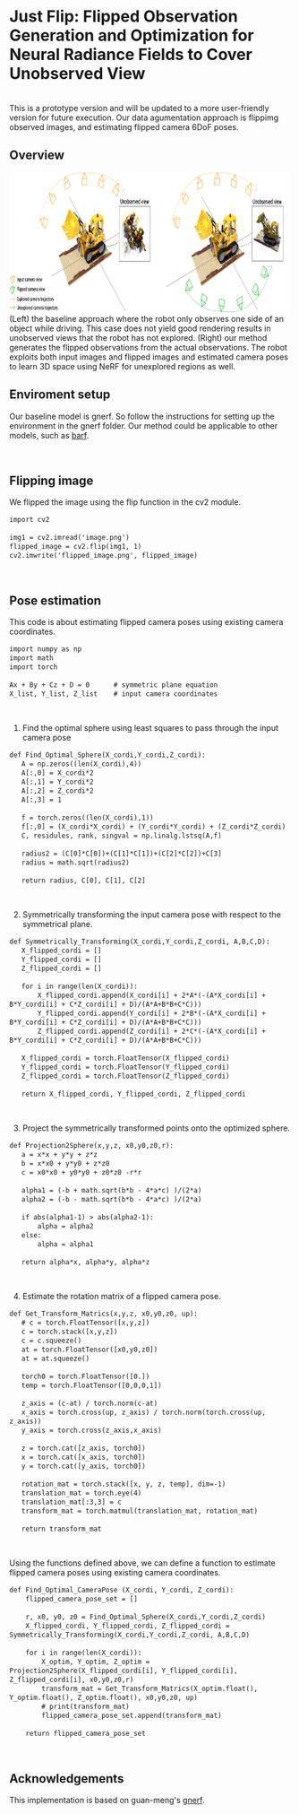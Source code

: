 # Just Flip: Flipped Observation Generation and Optimization for Neural Radiance Fields to Cover Unobserved View

<br/>
This is a prototype version and will be updated to a more user-friendly version for future execution. Our data agumentation approach is flippimg observed images, and estimating flipped camera 6DoF poses.

<br/>

## Overview
<img src="figs/overview.jpeg"  width="800" height="250">
(Left) the baseline approach where the robot only observes one side of an object while driving. This case does not yield good rendering results in unobserved views that the robot has not explored. (Right) our method generates the flipped observations from the actual observations. The robot exploits both input images and flipped images and estimated camera poses to learn 3D space using NeRF for unexplored regions as well. 

<br/>

## Enviroment setup
Our baseline model is gnerf. So follow the instructions for setting up the environment in the gnerf folder. Our method could be applicable to other models, such as [barf].

[barf]: https://github.com/chenhsuanlin/bundle-adjusting-NeRF


<br/>

## Flipping image
We flipped the image using the flip function in the cv2 module.

 ```
import cv2

img1 = cv2.imread('image.png')
flipped_image = cv2.flip(img1, 1)
cv2.imwrite('flipped_image.png', flipped_image)
 ```

<br/>

## Pose estimation
This code is about estimating flipped camera poses using existing camera coordinates.
```
import numpy as np
import math
import torch

Ax + By + Cz + D = 0      # symmetric plane equation
X_list, Y_list, Z_list    # input camera coordinates
```
<br>

1. Find the optimal sphere using least squares to pass through the input camera pose
 ```
def Find_Optimal_Sphere(X_cordi,Y_cordi,Z_cordi):
    A = np.zeros((len(X_cordi),4))
    A[:,0] = X_cordi*2
    A[:,1] = Y_cordi*2
    A[:,2] = Z_cordi*2
    A[:,3] = 1
    
    f = torch.zeros((len(X_cordi),1))
    f[:,0] = (X_cordi*X_cordi) + (Y_cordi*Y_cordi) + (Z_cordi*Z_cordi)
    C, residules, rank, singval = np.linalg.lstsq(A,f)
    
    radius2 = (C[0]*C[0])+(C[1]*C[1])+(C[2]*C[2])+C[3]
    radius = math.sqrt(radius2)

    return radius, C[0], C[1], C[2]
 ```
<br>



2. Symmetrically transforming the input camera pose with respect to the symmetrical plane.
 ```
def Symmetrically_Transforming(X_cordi,Y_cordi,Z_cordi, A,B,C,D):
    X_flipped_cordi = []
    Y_flipped_cordi = []
    Z_flipped_cordi = []
    
    for i in range(len(X_cordi)):
        X_flipped_cordi.append(X_cordi[i] + 2*A*(-(A*X_cordi[i] + B*Y_cordi[i] + C*Z_cordi[i] + D)/(A*A+B*B+C*C)))
        Y_flipped_cordi.append(Y_cordi[i] + 2*B*(-(A*X_cordi[i] + B*Y_cordi[i] + C*Z_cordi[i] + D)/(A*A+B*B+C*C)))
        Z_flipped_cordi.append(Z_cordi[i] + 2*C*(-(A*X_cordi[i] + B*Y_cordi[i] + C*Z_cordi[i] + D)/(A*A+B*B+C*C)))
    
    X_flipped_cordi = torch.FloatTensor(X_flipped_cordi)
    Y_flipped_cordi = torch.FloatTensor(Y_flipped_cordi)
    Z_flipped_cordi = torch.FloatTensor(Z_flipped_cordi)

    return X_flipped_cordi, Y_flipped_cordi, Z_flipped_cordi
 ```
 <br>

3. Project the symmetrically transformed points onto the optimized sphere.
 ```
def Projection2Sphere(x,y,z, x0,y0,z0,r):
    a = x*x + y*y + z*z
    b = x*x0 + y*y0 + z*z0 
    c = x0*x0 + y0*y0 + z0*z0 -r*r
    
    alpha1 = (-b + math.sqrt(b*b - 4*a*c) )/(2*a)
    alpha2 = (-b - math.sqrt(b*b - 4*a*c) )/(2*a)
    
    if abs(alpha1-1) > abs(alpha2-1):
        alpha = alpha2
    else:
        alpha = alpha1
    
    return alpha*x, alpha*y, alpha*z
 ```
 <br>


4. Estimate the rotation matrix of a flipped camera pose.
 ```
def Get_Transform_Matrics(x,y,z, x0,y0,z0, up):
    # c = torch.FloatTensor([x,y,z])
    c = torch.stack([x,y,z])
    c = c.squeeze()
    at = torch.FloatTensor([x0,y0,z0])
    at = at.squeeze()
    
    torch0 = torch.FloatTensor([0.])
    temp = torch.FloatTensor([0,0,0,1])

    z_axis = (c-at) / torch.norm(c-at)
    x_axis = torch.cross(up, z_axis) / torch.norm(torch.cross(up, z_axis))
    y_axis = torch.cross(z_axis,x_axis)
    
    z = torch.cat([z_axis, torch0])
    x = torch.cat([x_axis, torch0])
    y = torch.cat([y_axis, torch0])
    
    rotation_mat = torch.stack([x, y, z, temp], dim=-1)
    translation_mat = torch.eye(4)
    translation_mat[:3,3] = c 
    transform_mat = torch.matmul(translation_mat, rotation_mat) 
      
    return transform_mat
```
 <br>

Using the functions defined above, we can define a function to estimate flipped camera poses using existing camera coordinates.
```
def Find_Optimal_CameraPose (X_cordi, Y_cordi, Z_cordi):
    flipped_camera_pose_set = []
    
    r, x0, y0, z0 = Find_Optimal_Sphere(X_cordi,Y_cordi,Z_cordi)
    X_flipped_cordi, Y_flipped_cordi, Z_flipped_cordi = Symmetrically_Transforming(X_cordi,Y_cordi,Z_cordi, A,B,C,D)
    
    for i in range(len(X_cordi)):
        X_optim, Y_optim, Z_optim = Projection2Sphere(X_flipped_cordi[i], Y_flipped_cordi[i], Z_flipped_cordi[i], x0,y0,z0,r)
        transform_mat = Get_Transform_Matrics(X_optim.float(), Y_optim.float(), Z_optim.float(), x0,y0,z0, up)
        # print(transform_mat)
        flipped_camera_pose_set.append(transform_mat)
        
    return flipped_camera_pose_set
```
 <br>



## Acknowledgements
This implementation is based on guan-meng's [gnerf].

[gnerf]: https://github.com/quan-meng/gnerf